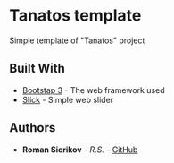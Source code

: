 # Tanatos template

Simple template of "Tanatos" project

## Built With

* [Bootstap 3](https://getbootstrap.com/docs/3.3/) - The web framework used
* [Slick](http://kenwheeler.github.io/slick/) - Simple web slider

## Authors

* **Roman Sierikov** - *R.S.* - [GitHub](https://github.com/SierikovRoman)